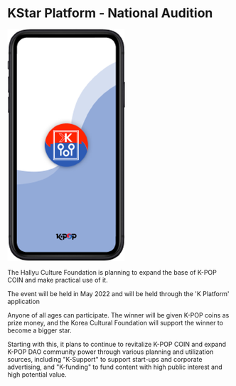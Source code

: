 # KStar Platform - National Audition

![](<../../../../../.gitbook/assets/image (4).png>)

&#x20;The Hallyu Culture Foundation is planning to expand the base of K-POP COIN and make practical use of it.

&#x20;The event will be held in May 2022 and will be held through the 'K Platform' application

&#x20;Anyone of all ages can participate. The winner will be given K-POP coins as prize money, and the Korea Cultural Foundation will support the winner to become a bigger star.

&#x20;Starting with this, it plans to continue to revitalize K-POP COIN and expand K-POP DAO community power through various planning and utilization sources, including "K-Support" to support start-ups and corporate advertising, and "K-funding" to fund content with high public interest and high potential value.
